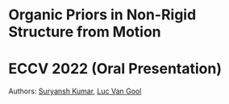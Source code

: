# Organic Priors in Non-Rigid Structure from Motion <br />
# ECCV 2022 (Oral Presentation)

Authors: [Suryansh Kumar](https://suryanshkumar.github.io/), [Luc Van Gool](https://scholar.google.com/citations?user=TwMib_QAAAAJ&hl=en)
